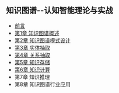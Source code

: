 ## 知识图谱--认知智能理论与实战
- [前言](chapter0.md)
- [第1章 知识图谱概述](chapter1.md)
- [第2章 知识图谱模式设计](chapter2.md)
- [第3章 实体抽取](chapter3.md)
- [第4章 关系抽取](chapter4.md)
- [第5章 知识存储](chapter5.md)
- [第6章 知识计算](chapter6.md)
- 第7章 知识推理
- 第8章 知识图谱行业应用